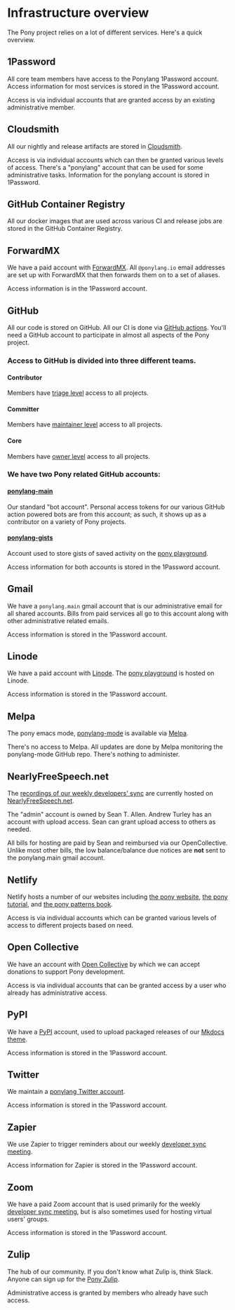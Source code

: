 # Infrastructure overview

The Pony project relies on a lot of different services. Here's a quick overview.

## 1Password

All core team members have access to the Ponylang 1Password account. Access information for most services is stored in the 1Password account.

Access is via individual accounts that are granted access by an existing administrative member.

## Cloudsmith

All our nightly and release artifacts are stored in [Cloudsmith](https://cloudsmith.io/).

Access is via individual accounts which can then be granted various levels of access. There's a "ponylang" account that can be used for some administrative tasks. Information for the ponylang account is stored in 1Password.

## GitHub Container Registry

All our docker images that are used across various CI and release jobs are stored in the GitHub Container Registry.

## ForwardMX

We have a paid account with [ForwardMX](https://forwardmx.io/). All `@ponylang.io` email addresses are set up with ForwardMX that then forwards them on to a set of aliases.

Access information is in the 1Password account.

## GitHub

All our code is stored on GitHub. All our CI is done via [GitHub actions](https://github.com/features/actions). You'll need a GitHub account to participate in almost all aspects of the Pony project.

### Access to GitHub is divided into three different teams.

#### Contributor

Members have [triage level](https://docs.github.com/en/github/setting-up-and-managing-organizations-and-teams/repository-permission-levels-for-an-organization#permission-levels-for-repositories-owned-by-an-organization) access to all projects.

#### Committer

Members have [maintainer level](https://docs.github.com/en/github/setting-up-and-managing-organizations-and-teams/repository-permission-levels-for-an-organization#permission-levels-for-repositories-owned-by-an-organization) access to all projects.

#### Core

Members have [owner level](https://docs.github.com/en/github/setting-up-and-managing-organizations-and-teams/repository-permission-levels-for-an-organization#permission-levels-for-repositories-owned-by-an-organization) access to all projects.

### We have two Pony related GitHub accounts:

#### [ponylang-main](https://github.com/ponylang-main)

Our standard "bot account". Personal access tokens for our various GitHub action powered bots are from this account; as such, it shows up as a contributor on a variety of Pony projects.

#### [ponylang-gists](https://github.com/ponylang-gists)

Account used to store gists of saved activity on the [pony playground](https://playground.ponylang.io).

Access information for both accounts is stored in the 1Password account.

## Gmail

We have a `ponylang.main` gmail account that is our administrative email for all shared accounts. Bills from paid services all go to this account along with other administrative related emails.

Access information is stored in the 1Password account.

## Linode

We have a paid account with [Linode](https://www.linode.com/). The [pony playground](https://playground.ponylang.io) is hosted on Linode.

Access information is stored in the 1Password account.

## Melpa

The pony emacs mode, [ponylang-mode](https://github.com/ponylang/ponylang-mode) is available via [Melpa](https://melpa.org/).

There's no access to Melpa. All updates are done by Melpa monitoring the ponylang-mode GitHub repo. There's nothing to administer.

## NearlyFreeSpeech.net

The [recordings of our weekly developers' sync](https://sync-recordings.ponylang.io/r/) are currently hosted on [NearlyFreeSpeech.net](https://nearlyfreespeech.net/).

The "admin" account is owned by Sean T. Allen. Andrew Turley has an account with upload access. Sean can grant upload access to others as needed.

All bills for hosting are paid by Sean and reimbursed via our OpenCollective. Unlike most other bills, the low balance/balance due notices are **not** sent to the ponylang.main gmail account.

## Netlify

Netlify hosts a number of our websites including [the pony website](https://ponylang.io), [the pony tutorial](https://tutorial.ponylang.io), and [the pony patterns book](https://patterns.ponylang.org).

Access is via individual accounts which can be granted various levels of access to different projects based on need.

## Open Collective

We have an account with [Open Collective](https://opencollective.com/ponyc) by which we can accept donations to support Pony development.

Access is via individual accounts that can be granted access by a user who already has administrative access.

## PyPI

We have a [PyPI](https://pypi.org) account, used to upload packaged releases of our [Mkdocs theme](https://github.com/ponylang/mkdocs-theme).

Access information is stored in the 1Password account.

## Twitter

We maintain a [ponylang Twitter account](https://twitter.com/ponylang).

Access information is stored in the 1Password account.

## Zapier

We use Zapier to trigger reminders about our weekly [developer sync meeting](pony-sync.md).

Access information for Zapier is stored in the 1Password account.

## Zoom

We have a paid Zoom account that is used primarily for the weekly [developer sync meeting](pony-sync.md), but is also sometimes used for hosting virtual users' groups.

Access information is stored in the 1Password account.

## Zulip

The hub of our community. If you don't know what Zulip is, think Slack. Anyone can sign up for the [Pony Zulip](https://ponylang.zulipchat.com/#).

Administrative access is granted by members who already have such access.
